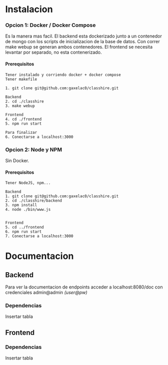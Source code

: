 # Instalacion

### Opcion 1: Docker / Docker Compose
Es la manera mas facil. El backend esta dockerizado junto a un contenedor de mongo con los scripts de inicializacion de la base de datos. Con correr make webup se generan ambos contenedores. El frontend se necesita levantar por separado, no esta contenerizado.

#### Prerequisitos
```
Tener instalado y corriendo docker + docker compose
Tener makefile
```
```
1. git clone git@github.com:gaxelac0/classhire.git

Backend
2. cd ./classhire
3. make webup

Frontend
4. cd ./frontend
5. npm run start

Para finalizar
6. Conectarse a localhost:3000

```


### Opcion 2: Node y NPM
Sin Docker.

#### Prerequisitos
```
Tener NodeJS, npm...
```
```
Backend
1. git clone git@github.com:gaxelac0/classhire.git
2. cd ./classhire/backend
3. npm install
4. node ./bin/www.js


Frontend
5. cd ../frontend
6. npm run start
7. Conectarse a localhost:3000

```

# Documentacion
## Backend
Para ver la documentacion de endpoints acceder a localhost:8080/doc con credenciales  admin@admin *_(user@pw)_*

### Dependencias
Insertar tabla


## Frontend

### Dependencias
Insertar tabla